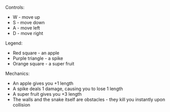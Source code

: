 Controls:
* W - move up
* S - move down
* A - move left
* D - move right

Legend:
* Red square - an apple
* Purple triangle - a spike
* Orange square - a super fruit

Mechanics:
* An apple gives you +1 length
* A spike deals 1 damage, causing you to lose 1 length
* A super fruit gives you +3 length
* The walls and the snake itself are obstacles - they kill you instantly upon collision
